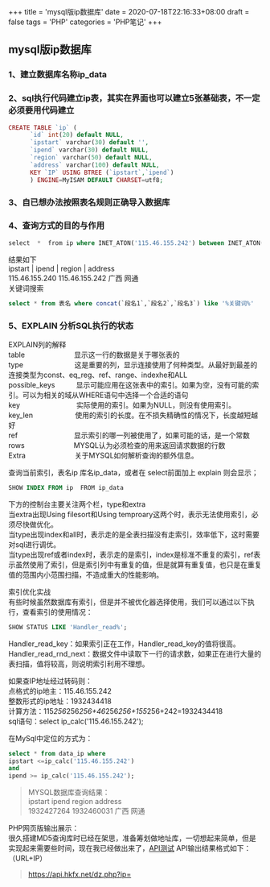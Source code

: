 +++
title = 'mysql版ip数据库'
date =  2020-07-18T22:16:33+08:00
draft = false
tags = 'PHP'
categories = 'PHP笔记'
+++

## mysql版ip数据库
### 1、建立数据库名称ip_data  
### 2、sql执行代码建立ip表，其实在界面也可以建立5张基础表，不一定必须要用代码建立
``` php {linenos=inline}
CREATE TABLE `ip` (
      `id` int(20) default NULL,
      `ipstart` varchar(30) default '',
      `ipend` varchar(30) default NULL,
      `region` varchar(50) default NULL,
      `address` varchar(100) default NULL,
      KEY `IP` USING BTREE (`ipstart`,`ipend`)
      ) ENGINE=MyISAM DEFAULT CHARSET=utf8;
```
### 3、自已想办法按照表名规则正确导入数据库
### 4、查询方式的目的与作用
``` sql {linenos=inline}
select  *  from ip where INET_ATON('115.46.155.242') between INET_ATON(ipstart) and INET_ATON(ipend);
```
结果如下  
ipstart |  ipend | region | address  
115.46.155.240 115.46.155.242  广西  网通  
关键词搜索
``` sql {linenos=inline}
select * from 表名 where concat(`段名1`,`段名2`,`段名3`) like '%关键词%'
```
### 5、EXPLAIN 分析SQL执行的状态  
EXPLAIN列的解释  
table　　　　　　　显示这一行的数据是关于哪张表的  
type　　　　　　　 这是重要的列，显示连接使用了何种类型。从最好到最差的连接类型为const、eq_reg、ref、range、indexhe和ALL  
possible_keys　　　显示可能应用在这张表中的索引。如果为空，没有可能的索引。可以为相关的域从WHERE语句中选择一个合适的语句  
key　　　　　　　　实际使用的索引。如果为NULL，则没有使用索引。  
key_len　　　　　　使用的索引的长度。在不损失精确性的情况下，长度越短越好  
ref　　　　　　　　显示索引的哪一列被使用了，如果可能的话，是一个常数  
rows　　　　　　　MYSQL认为必须检查的用来返回请求数据的行数  
Extra　　　　　　　关于MYSQL如何解析查询的额外信息。  

查询当前索引，表名ip 库名ip_data，或者在 select前面加上 explain 则会显示；
``` sql {linenos=inline}
SHOW INDEX FROM ip  FROM ip_data
```
下方的控制台主要关注两个栏，type和extra  
当extra出现Using filesort和Using temproary这两个时，表示无法使用索引，必须尽快做优化。  
当type出现index和all时，表示走的是全表扫描没有走索引，效率低下，这时需要对sql进行调优。  
当type出现ref或者index时，表示走的是索引，index是标准不重复的索引，ref表示虽然使用了索引，但是索引列中有重复的值，但是就算有重复值，也只是在重复值的范围内小范围扫描，不造成重大的性能影响。  

索引优化实战  
有些时候虽然数据库有索引，但是并不被优化器选择使用，我们可以通过以下执行，查看索引的使用情况：
``` sql {linenos=inline}
SHOW STATUS LIKE 'Handler_read%';
```
Handler_read_key：如果索引正在工作，Handler_read_key的值将很高。  
Handler_read_rnd_next：数据文件中读取下一行的请求数，如果正在进行大量的表扫描，值将较高，则说明索引利用不理想。  

如果查IP地址经过转码则：  
点格式的ip地主：115.46.155.242  
整数形式的ip地址：1932434418  
计算方法：115*256*256*256+46*256*256+155*256+242=1932434418  
sql语句：select ip_calc('115.46.155.242');

在MySql中定位的方式为：
``` sql {linenos=inline}
select * from data_ip where
ipstart <=ip_calc('115.46.155.242')
and
ipend >= ip_calc('115.46.155.242');
```

>MYSQL数据库查询结果：  
ipstart    ipend      region address  
1932427264 1932460031  广西    网通

PHP网页版输出展示：  
很久搭建MD5查询库时已经在架思，准备筹划做地址库，一切想起来简单，但是实现起来需要些时间，现在我已经做出来了，[API测试](https://api.hkfx.net/dz.php?ip=122.114.108.26)
API输出结果格式如下：（URL+IP）
>https://api.hkfx.net/dz.php?ip=